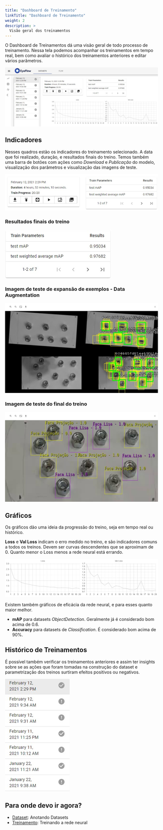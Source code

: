 ```yaml
---
title: "Dashboard de Treinamento"
linkTitle: "Dashboard de Treinamento"
weight: 2
description: >
  Visão geral dos treinamentos
---
```


O Dashboard de Treinamentos dá uma visão geral de todo processo de treinamento. Nessa tela podemos acompanhar os
treinamentos em tempo real, bem como avaliar o histórico dos treinamentos anteriores e editar vários parâmetros.

![Visão Geral](/screenshots/pt-br_dashboard_overview.jpg#bordered "Visão Geral")

## Indicadores
Nesses quadros estão os indicadores do treinamento selecionado. A data que foi realizado, duração, e resultados
finais do treino.
Temos também uma barra de botões com ações como *Download* e *Publicação* do modelo, visualização dos parâmetros
e visualização das imagens de teste.

![Indicadores](/screenshots/pt-br_dashboard_kpis.jpg#bordered "Indicadores")

### Resultados finais do treino
![Resultados Finais](/screenshots/pt-br_dashboard_final_results.jpg#bordered "Resultados Finais")

### Imagem de teste de expansão de exemplos - Data Augmentation
![Teste de Expansão](/screenshots/pt-br_dashboard_test_augmentation.jpg#bordered "Teste de Expansão")

### Imagem de teste do final do treino
![Teste Final](/screenshots/pt-br_dashboard_test_final.jpg#bordered "Teste Final")

## Gráficos
Os gráficos dão uma ideia da progressão do treino, seja em tempo real ou histórico.

**Loss** e **Val Loss** indicam o erro medido no treino, e são indicadores comuns a todos os treinos. Devem ser curvas
descendentes que se aproximam de 0. Quanto menor o Loss menos a rede neural está errando.

![Gráficos](/screenshots/pt-br_dashboard_graphs.jpg#bordered "Gráficos")

Existem também gráficos de eficácia da rede neural, e para esses quanto maior melhor.
- **mAP** para datasets *ObjectDetection*. Geralmente já é considerado bom acima de 0.6.
- **Accuracy** para datasets de *Classification*. É considerado bom acima de 90%.

## Histórico de Treinamentos
É possível também verificar os treinamentos anteriores e assim ter insights sobre se as ações que foram tomadas na
construção do dataset e parametrização dos treinos surtiram efeitos positivos ou negativos.

![Histórico](/screenshots/pt-br_dashboard_history.jpg#bordered "Histórico")


## Para onde devo ir agora?

* [Dataset](/docs/concepts/dataset/): Anotando Datasets
* [Treinamento](/docs/concepts/training/): Treinando a rede neural
